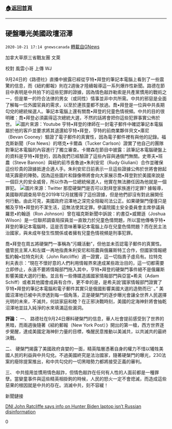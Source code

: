 ###  [:house:返回首頁](https://github.com/ourhimalayas/txt)
---

## 硬盤曝光美國政壇沼澤
`2020-10-21 17:14 gnewscanada` [轉載自GNews](https://gnews.org/zh-hant/438881/)

加拿大草原三省戰友團 文萊

校對 風雲小哥 上傳 WJ

9月24日的《路德社》直播中披露已經從亨特•拜登的筆記本電腦上看到了一些震驚的信息，而《紐約郵報》則在2週後才陸續報導這一系列爆炸性新聞。路德在節目中表明是中共拍下的這些犯罪的證據，因為情色敲詐勒索是共產黨慣用的戰術之一，但是單一的符合法律的男女（或同性）情事並非中共所需。中共的邪惡是全面了解每一位外國官員的需求，以至於連孩童都不放過。喬•拜登是一位與中共長期勾兌的總統候選人。筆記本電腦上還有關喬•拜登的兒童色情視頻。中共的目的很明確：喬•拜登必須贏得這次總統大選，不然的話將會把你這些犯罪事實公佈於世。
![]()![](https://gnews-media-offload.s3.amazonaws.com/wp-content/uploads/2020/10/21165301/%E6%8B%9C%E7%99%BB-1.jpg)圖片來源：Youtube
亨特•拜登的律師在一封電子郵件中確認筆記本電腦屬於他的客戶並要求將其退還給亨特•拜登，亨特的前商業夥伴貝文•庫尼（Bevan Cooney）驗證了電子郵件的真實性，因為電子郵件裡有與他的記錄。福克斯新聞（Fox News）的塔克•卡爾森（Tucker Carlson）證實了他自己的團隊對筆記本電腦的內容進行了獨立審查。卡爾森在節目中披露：該筆記本電腦硬盤上的資料是亨特•拜登的，因為我們已經驗證了這些內容與通俄門無關。史蒂夫•班農（Steve Bannon）與紐約前市長魯迪•朱利安尼（Rudy Giuliani）合作並確保這份珍貴的證據抵達合適人手。朱利安尼日前表示一旦這些證據公佈於世將會掀起晴天霹靂的陣勢。因為這些圖片和錄像帶將會向大家展示喬•拜登對於美國來說是一個巨大的安全威脅，所以作為一位總統候選人，他實在無法勝任因為他就是一個罪犯。
![]()![](https://gnews-media-offload.s3.amazonaws.com/wp-content/uploads/2020/10/21165709/Eknbz5iWkAAuB90.jpg)圖片來源：Twitter
那麼硬槃門是否可以對拜登家族進行定罪? 據報導，美國聯邦調查局早在2019年12月就獲得了這份證據，但是他們卻沒有對此展開任何行動。由此可見，美國政府沼澤地之深完全阻礙司法公正。如果硬槃門僅僅只是觸及亨特•拜登的不潔生活，這無法使其定罪。參議院國土安全委員會主席參議員羅恩•約翰遜（Ron Johnson）曾在福克斯新聞中訴說：約書亞•威爾遜（Joshua Wilson）是一位聯邦調查局探員並一直致力於兒童色情問題，所以當他傳喚亨特•拜登的筆記本電腦時，這是否意味著筆記本電腦上存在兒童色情問題？而在民主法治國家，與未成年發生性關係或者擁有兒童色情視頻是刑事犯罪。

喬•拜登在周五將硬槃門一事稱為“污衊活動”，但他並未否認電子郵件的真實性。儘管民主黨人和左媒一再地指責朱利安尼和班農與俄羅斯特工合作，但國家情報總監約翰•拉特克利夫（John Ratcliffe）週一證實，這一切指責子虛烏有。拉特克利夫表示：“現在不懷好意的人們利用情報界來達成某些政治目的，這一切都需要立即停止，永遠不要將情報部門拖入其中，亨特•拜登的硬槃門事件絕不是俄羅斯影響美國大選的行動。並且有一些傳媒造謠國家情報部門與亞當•希夫（Adam Schiff）或者其他國會成員有合作，更不幸的是，是希夫說’國家情報部門證實了亨特•拜登的筆記本電腦和電子郵件其實只是俄國影響美國大選的造勢而已’ 。” 美國沼澤地已被中共滲透到每一個角落，正是硬槃門的逐步曝光會讓全世界人民選擇光明的未來，不滅共，何談家庭和睦？在正邪決戰時刻，美國的定海神針將會抽乾沼澤地並註入純淨的水來填滿這些漏洞。

**評論：**
一、 路德社在9月24日爆料硬槃門的信息，華人社會提前感受到了世界的黑暗，而兩週後隨著《紐約郵報（New York Post）》開出的第一槍，西方世界逐步覺醒，達成美國定海神針力量的目標，喚醒民意推動以美滅共，以共滅共的最終決戰。

二、 硬槃門揭露了美國政府貪婪的一面，精英階層憑著自身的權力不惜以犧牲美國人民的利益與中共勾兌。不過美國終究是法治國家，隨著硬槃門的曝光，230法案的廢除提案推出，和中共勾兌的一切黑暗勢力都將接受正義的審判。

三、 中共擅用並慣用情色敲詐，但情色敲詐在任何有人性的人面前都是一種罪孽。當孌童事件與這些精英相掛鉤的時候，人民的怒火一定不會熄滅，而造成這些惡果的根因就是中共的存在。消滅中共，刻不容緩！





新聞鏈接

[DNI John Ratcliffe says info on Hunter Biden laptop isn’t Russian disinformation](https://nypost.com/2020/10/19/john-ratcliffe-info-on-hunter-biden-laptop-not-russian-disinformation/)

0
